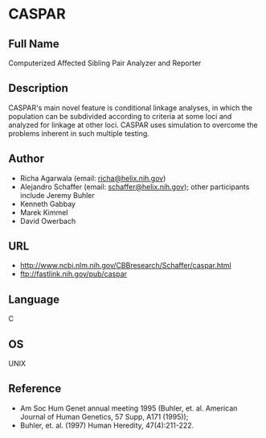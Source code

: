 # CASPAR

## Full Name
Computerized Affected Sibling Pair Analyzer and Reporter

## Description
CASPAR's main novel feature is conditional linkage analyses, in which the population can be subdivided according to criteria at some loci and analyzed for linkage at other loci. CASPAR uses simulation to overcome the problems inherent in such multiple testing.

## Author
* Richa Agarwala (email: richa@helix.nih.gov)
* Alejandro Schaffer (email: schaffer@helix.nih.gov); other participants include Jeremy Buhler
* Kenneth Gabbay
* Marek Kimmel
* David Owerbach

## URL
* http://www.ncbi.nlm.nih.gov/CBBresearch/Schaffer/caspar.html
* ftp://fastlink.nih.gov/pub/caspar

## Language
C

## OS
UNIX

## Reference
* Am Soc Hum Genet annual meeting 1995 (Buhler, et. al. American Journal of Human Genetics, 57 Supp, A171 (1995));
* Buhler, et. al. (1997) Human Heredity, 47(4):211-222.